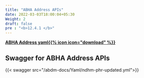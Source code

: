 ```yaml
---
title: "ABHA Address APIs"
date: 2022-03-03T18:00:04+05:30
Weight: 2
draft: false
pre : "<b>12.4.1 </b>"
---
```



**[ABHA Address yaml{{% icon icon="download" %}}](../ndhm-phr-updated.yml "download")**

## Swagger for ABHA Address APIs


{{< swagger src="/abdm-docs/Yaml/ndhm-phr-updated.yml">}}